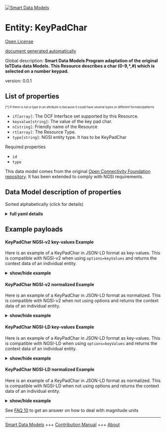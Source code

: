 <!-- 10-Header -->  
[![Smart Data Models](https://smartdatamodels.org/wp-content/uploads/2022/01/SmartDataModels_logo.png "Logo")](https://smartdatamodels.org)  
Entity: KeyPadChar  
==================<!-- /10-Header -->  
<!-- 15-License -->  
[Open License](https://github.com/smart-data-models//dataModel.OCF/blob/master/KeyPadChar/LICENSE.md)  
[document generated automatically](https://docs.google.com/presentation/d/e/2PACX-1vTs-Ng5dIAwkg91oTTUdt8ua7woBXhPnwavZ0FxgR8BsAI_Ek3C5q97Nd94HS8KhP-r_quD4H0fgyt3/pub?start=false&loop=false&delayms=3000#slide=id.gb715ace035_0_60)  
<!-- /15-License -->  
<!-- 20-Description -->  
Global description: **Smart Data Models Program adaptation of the original IoTData data Models. This Resource describes a char (0-9,*,#) which is selected on a number keypad.**  
version: 0.0.1  
<!-- /20-Description -->  
<!-- 30-PropertiesList -->  

## List of properties  

<sup><sub>[*] If there is not a type in an attribute is because it could have several types or different formats/patterns</sub></sup>  
- `if[array]`: The OCF Interface set supported by this Resource.  - `keyvalue[string]`: The value of the key pad char.  - `n[string]`: Friendly name of the Resource  - `rt[array]`: The Resource Type.  - `type[string]`: NGSI entity type. It has to be KeyPadChar  <!-- /30-PropertiesList -->  
<!-- 35-RequiredProperties -->  
Required properties  
- `id`  - `type`  <!-- /35-RequiredProperties -->  
<!-- 40-RequiredProperties -->  
This data model comes from the original [Open Connectivity Foundation repository](https://github.com/openconnectivityfoundation/IoTDataModels). It has been extended to comply with NGSI requirements.  
<!-- /40-RequiredProperties -->  
<!-- 50-DataModelHeader -->  
## Data Model description of properties  
Sorted alphabetically (click for details)  
<!-- /50-DataModelHeader -->  
<!-- 60-ModelYaml -->  
<details><summary><strong>full yaml details</strong></summary>    
```yaml  
KeyPadChar:    
  description: "Smart Data Models Program adaptation of the original IoTData data Models. This Resource describes a char (0-9,*,#) which is selected on a number keypad."    
  properties:    
    if:    
      description: The OCF Interface set supported by this Resource.    
      items:    
        enum:    
          - oic.if.baseline    
          - oic.if.rw    
        type: string    
      minItems: 2    
      readOnly: true    
      type: array    
      uniqueItems: true    
      x-ngsi:    
        type: Property    
    keyvalue:    
      description: The value of the key pad char.    
      enum:    
        - 0    
        - 1    
        - 2    
        - 3    
        - 4    
        - 5    
        - 6    
        - 7    
        - 8    
        - 9    
        - "*"    
        - "#"    
      type: string    
      x-ngsi:    
        type: Property    
    n:    
      description: Friendly name of the Resource    
      maxLength: 64    
      readOnly: true    
      type: string    
      x-ngsi:    
        type: Property    
    rt:    
      description: The Resource Type.    
      items:    
        enum:    
          - oic.r.keypadchar    
        maxLength: 64    
        type: string    
      minItems: 1    
      readOnly: true    
      type: array    
      uniqueItems: true    
      x-ngsi:    
        type: Property    
    type:    
      description: NGSI entity type. It has to be KeyPadChar    
      enum:    
        - KeyPadChar    
      type: string    
      x-ngsi:    
        type: Property    
  required:    
    - id    
    - type    
  type: object    
  x-derived-from: https://github.com/OpenInterConnect/IoTDataModels/blob/master/KeyPadCharResURI.swagger.json    
  x-disclaimer: 'Redistribution and use in source and binary forms, with or without modification, are permitted  provided that the license conditions are met. Copyleft (c) 2022 Contributors to Smart Data Models Program'    
  x-license-url: https://github.com/smart-data-models/dataModel.OCF/blob/master/KeyPadChar/LICENSE.md    
  x-model-schema: https://smart-data-models.github.io/dataModel.IoTDataModels/KeyPadChar/schema.json    
  x-model-tags: OCF    
  x-version: 0.0.1    
```  
</details>    
<!-- /60-ModelYaml -->  
<!-- 70-MiddleNotes -->  
<!-- /70-MiddleNotes -->  
<!-- 80-Examples -->  
## Example payloads    
#### KeyPadChar NGSI-v2 key-values Example    
Here is an example of a KeyPadChar in JSON-LD format as key-values. This is compatible with NGSI-v2 when  using `options=keyValues` and returns the context data of an individual entity.  
<details><summary><strong>show/hide example</strong></summary>    
```json  
{  
  "id": "urn:ngsi-ld:KeyPadChar:id:AUBP:20991466",  
  "dateCreated": "1995-04-06T20:48:38Z",  
  "dateModified": "2000-10-01T18:01:36Z",  
  "source": "Leave stock good reveal best difficult. Stock think significant activity.",  
  "name": "Thank tonight threat. Still sure unit line reduce car turn. Little space others sometimes card. Soldier daughter hand win else position agree.",  
  "alternateName": "Inside meeting board sometimes official question dinner. Moment hit point fight hair. Yourself record face must point oil then.",  
  "description": "Network tree mind place fund along south. Produce listen first role science mention land. Research laugh think plan two.",  
  "dataProvider": "However many while think play face. Maintain suggest administration. Black leg decade hear should form financial.",  
  "owner": [  
    "urn:ngsi-ld:KeyPadChar:items:KFQK:36162854",  
    "urn:ngsi-ld:KeyPadChar:items:GXKW:43506063"  
  ],  
  "seeAlso": [  
    "urn:ngsi-ld:KeyPadChar:items:JJYA:86979262",  
    "urn:ngsi-ld:KeyPadChar:items:GZYM:77577120"  
  ],  
  "location": {  
    "type": "Point",  
    "coordinates": [  
      -84.361774,  
      -138.562003  
    ]  
  },  
  "address": {  
    "streetAddress": "Decide seem operation structure. Brother rule hundred toward page look. Just stock occur science western between.",  
    "addressLocality": "Almost simply care former discover. Health realize more together go third whether particularly.",  
    "addressRegion": "Note tax situation suddenly how interesting suddenly. Along back face show husband team. Enough however star work industry this.",  
    "addressCountry": "Approach kitchen human he plant act nature. Which like head dream past reason. Open send money.",  
    "postalCode": "Attorney mother big place. Adult officer purpose wrong pay you question. Report serve mother return it training.",  
    "postOfficeBoxNumber": "Ever able close fight born. Condition box land young five."  
  },  
  "areaServed": "Cup century name safe member try speak. Unit image policy next character."  
}  
```  
</details>  
#### KeyPadChar NGSI-v2 normalized Example    
Here is an example of a KeyPadChar in JSON-LD format as normalized. This is compatible with NGSI-v2 when not using options and returns the context data of an individual entity.  
<details><summary><strong>show/hide example</strong></summary>    
```json  
{  
  "id": {  
    "type": "string",  
    "value": "urn:ngsi-ld:KeyPadChar:id:AUBP:20991466"  
  },  
  "dateCreated": {  
    "format": "date-time",  
    "type": "string",  
    "value": "1995-04-06T20:48:38Z"  
  },  
  "dateModified": {  
    "format": "date-time",  
    "type": "string",  
    "value": "2000-10-01T18:01:36Z"  
  },  
  "source": {  
    "type": "string",  
    "value": "Leave stock good reveal best difficult. Stock think significant activity."  
  },  
  "name": {  
    "type": "string",  
    "value": "Thank tonight threat. Still sure unit line reduce car turn. Little space others sometimes card. Soldier daughter hand win else position agree."  
  },  
  "alternateName": {  
    "type": "string",  
    "value": "Inside meeting board sometimes official question dinner. Moment hit point fight hair. Yourself record face must point oil then."  
  },  
  "description": {  
    "type": "string",  
    "value": "Network tree mind place fund along south. Produce listen first role science mention land. Research laugh think plan two."  
  },  
  "dataProvider": {  
    "type": "string",  
    "value": "However many while think play face. Maintain suggest administration. Black leg decade hear should form financial."  
  },  
  "owner": {  
    "type": "array",  
    "value": [  
      "urn:ngsi-ld:KeyPadChar:items:KFQK:36162854",  
      "urn:ngsi-ld:KeyPadChar:items:GXKW:43506063"  
    ]  
  },  
  "seeAlso": {  
    "type": "array",  
    "value": [  
      "urn:ngsi-ld:KeyPadChar:items:JJYA:86979262",  
      "urn:ngsi-ld:KeyPadChar:items:GZYM:77577120"  
    ]  
  },  
  "location": {  
    "type": "object",  
    "value": {  
      "type": "Point",  
      "coordinates": [  
        -84.361774,  
        -138.562003  
      ]  
    }  
  },  
  "address": {  
    "type": "object",  
    "value": {  
      "streetAddress": "Decide seem operation structure. Brother rule hundred toward page look. Just stock occur science western between.",  
      "addressLocality": "Almost simply care former discover. Health realize more together go third whether particularly.",  
      "addressRegion": "Note tax situation suddenly how interesting suddenly. Along back face show husband team. Enough however star work industry this.",  
      "addressCountry": "Approach kitchen human he plant act nature. Which like head dream past reason. Open send money.",  
      "postalCode": "Attorney mother big place. Adult officer purpose wrong pay you question. Report serve mother return it training.",  
      "postOfficeBoxNumber": "Ever able close fight born. Condition box land young five."  
    }  
  },  
  "areaServed": {  
    "type": "string",  
    "value": "Cup century name safe member try speak. Unit image policy next character."  
  }  
}  
```  
</details>  
#### KeyPadChar NGSI-LD key-values Example    
Here is an example of a KeyPadChar in JSON-LD format as key-values. This is compatible with NGSI-LD when  using `options=keyValues` and returns the context data of an individual entity.  
<details><summary><strong>show/hide example</strong></summary>    
```json  
{  
    "id": "urn:ngsi-ld:KeyPadChar:id:AUBP:20991466",  
    "dateCreated": "1995-04-06T20:48:38Z",  
    "dateModified": "2000-10-01T18:01:36Z",  
    "source": "Leave stock good reveal best difficult. Stock think significant activity.",  
    "name": "Thank tonight threat. Still sure unit line reduce car turn. Little space others sometimes card. Soldier daughter hand win else position agree.",  
    "alternateName": "Inside meeting board sometimes official question dinner. Moment hit point fight hair. Yourself record face must point oil then.",  
    "description": "Network tree mind place fund along south. Produce listen first role science mention land. Research laugh think plan two.",  
    "dataProvider": "However many while think play face. Maintain suggest administration. Black leg decade hear should form financial.",  
    "owner": [  
        "urn:ngsi-ld:KeyPadChar:items:KFQK:36162854",  
        "urn:ngsi-ld:KeyPadChar:items:GXKW:43506063"  
    ],  
    "seeAlso": [  
        "urn:ngsi-ld:KeyPadChar:items:JJYA:86979262",  
        "urn:ngsi-ld:KeyPadChar:items:GZYM:77577120"  
    ],  
    "location": {  
        "type": "Point",  
        "coordinates": [  
            -84.361774,  
            -138.562003  
        ]  
    },  
    "address": {  
        "streetAddress": "Decide seem operation structure. Brother rule hundred toward page look. Just stock occur science western between.",  
        "addressLocality": "Almost simply care former discover. Health realize more together go third whether particularly.",  
        "addressRegion": "Note tax situation suddenly how interesting suddenly. Along back face show husband team. Enough however star work industry this.",  
        "addressCountry": "Approach kitchen human he plant act nature. Which like head dream past reason. Open send money.",  
        "postalCode": "Attorney mother big place. Adult officer purpose wrong pay you question. Report serve mother return it training.",  
        "postOfficeBoxNumber": "Ever able close fight born. Condition box land young five."  
    },  
    "areaServed": "Cup century name safe member try speak. Unit image policy next character.",  
    "@context": [  
        "https://smartdatamodels.org/context.jsonld",  
        "https://raw.githubusercontent.com/smart-data-models/dataModel.OCF/master/context.jsonld"  
    ]  
}  
```  
</details>  
#### KeyPadChar NGSI-LD normalized Example    
Here is an example of a KeyPadChar in JSON-LD format as normalized. This is compatible with NGSI-LD when not using options and returns the context data of an individual entity.  
<details><summary><strong>show/hide example</strong></summary>    
```json  
{  
    "id": "urn:ngsi-ld:KeyPadChar:id:KXUT:50908923",  
    "dateCreated": {  
        "type": "Property",  
        "value": {  
            "@type": "DateTime",  
            "@value": "2021-08-21T14:51:03Z"  
        }  
    },  
    "dateModified": {  
        "type": "Property",  
        "value": {  
            "@type": "DateTime",  
            "@value": "2001-05-14T20:30:00Z"  
        }  
    },  
    "source": {  
        "type": "Property",  
        "value": "Soldier store feeling many help event wrong. Old develop tree picture account whole indicate. Heart skill offer. Partner read career product south fund interview."  
    },  
    "name": {  
        "type": "Property",  
        "value": "Administration actually live from."  
    },  
    "alternateName": {  
        "type": "Property",  
        "value": "Writer per first increase design size. Tax health drug loss."  
    },  
    "description": {  
        "type": "Property",  
        "value": "Project indeed while baby third. Bank after condition wife. National within standard record indicate fact Democrat mean."  
    },  
    "dataProvider": {  
        "type": "Property",  
        "value": "Magazine quickly a. Every social month hot policy reduce. Deal produce chair another although."  
    },  
    "owner": {  
        "type": "Property",  
        "value": [  
            "urn:ngsi-ld:KeyPadChar:items:EXVC:21629351",  
            "urn:ngsi-ld:KeyPadChar:items:QPDN:56214490"  
        ]  
    },  
    "seeAlso": {  
        "type": "Property",  
        "value": [  
            "urn:ngsi-ld:KeyPadChar:items:XLTN:33438506"  
        ]  
    },  
    "location": {  
        "type": "Property",  
        "value": {  
            "type": "Point",  
            "coordinates": [  
                -65.7253095,  
                -48.188615  
            ]  
        }  
    },  
    "address": {  
        "type": "Property",  
        "value": {  
            "streetAddress": "Least environment believe least director series consumer letter. Friend before finally huge data official. Style think myself face arm theory clear home.",  
            "addressLocality": "Modern start quite cover. Resource role quality.",  
            "addressRegion": "Whole subject interview cup debate professor item. Always sense kind three foreign increase case. Page assume we another else according.",  
            "addressCountry": "Candidate eye live you house why. Finish beat detail across. Eye alone prove avoid agreement.",  
            "postalCode": "Reflect collection scene doctor or her bar. Debate common term imagine.",  
            "postOfficeBoxNumber": "Discuss really score deep hotel. Boy meeting much."  
        }  
    },  
    "areaServed": {  
        "type": "Property",  
        "value": "Store set party five. Assume mouth every measure."  
    },  
    "@context": [  
        "https://smartdatamodels.org/context.jsonld",  
        "https://raw.githubusercontent.com/smart-data-models/dataModel.OCF/master/context.jsonld"  
    ]  
}  
```  
</details><!-- /80-Examples -->  
<!-- 90-FooterNotes -->  
<!-- /90-FooterNotes -->  
<!-- 95-Units -->  
See [FAQ 10](https://smartdatamodels.org/index.php/faqs/) to get an answer on how to deal with magnitude units  
<!-- /95-Units -->  
<!-- 97-LastFooter -->  
---  
[Smart Data Models](https://smartdatamodels.org) +++ [Contribution Manual](https://bit.ly/contribution_manual) +++ [About](https://bit.ly/Introduction_SDM)<!-- /97-LastFooter -->  
